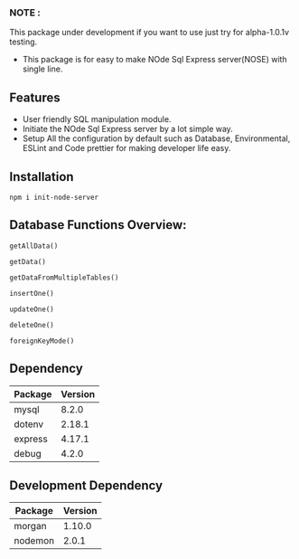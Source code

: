 <!-- @format -->

### NOTE :

This package under development if you want to use just try for alpha-1.0.1v testing.

- This package is for easy to make NOde Sql Express server(NOSE) with single line.

## Features

- User friendly SQL manipulation module.
- Initiate the NOde Sql Express server by a lot simple way.
- Setup All the configuration by default such as Database, Environmental, ESLint and Code prettier for making developer life easy.

## Installation

```npm2yarn
npm i init-node-server
```

## Database Functions Overview:

```
getAllData()

getData()

getDataFromMultipleTables()

insertOne()

updateOne()

deleteOne()

foreignKeyMode()
```

## Dependency

| Package | Version |
| ------- | ------- |
| mysql   | 8.2.0   |
| dotenv  | 2.18.1  |
| express | 4.17.1  |
| debug   | 4.2.0   |

## Development Dependency

| Package | Version |
| ------- | ------- |
| morgan  | 1.10.0  |
| nodemon | 2.0.1   |
